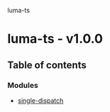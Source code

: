 luma-ts

# luma-ts - v1.0.0

## Table of contents

### Modules

- [single-dispatch](modules/single_dispatch.md)
